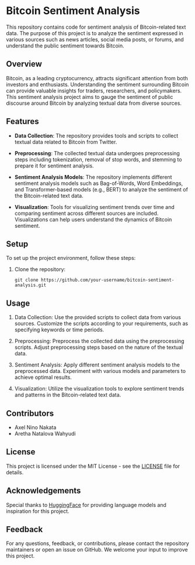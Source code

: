 # Bitcoin Sentiment Analysis

This repository contains code for sentiment analysis of Bitcoin-related text data. The purpose of this project is to analyze the sentiment expressed in various sources such as news articles, social media posts, or forums, and understand the public sentiment towards Bitcoin. 

## Overview

Bitcoin, as a leading cryptocurrency, attracts significant attention from both investors and enthusiasts. Understanding the sentiment surrounding Bitcoin can provide valuable insights for traders, researchers, and policymakers. This sentiment analysis project aims to gauge the sentiment of public discourse around Bitcoin by analyzing textual data from diverse sources.

## Features

- **Data Collection**: The repository provides tools and scripts to collect textual data related to Bitcoin from Twitter.
  
- **Preprocessing**: The collected textual data undergoes preprocessing steps including tokenization, removal of stop words, and stemming to prepare it for sentiment analysis.

- **Sentiment Analysis Models**: The repository implements different sentiment analysis models such as Bag-of-Words, Word Embeddings, and Transformer-based models (e.g., BERT) to analyze the sentiment of the Bitcoin-related text data.

- **Visualization**: Tools for visualizing sentiment trends over time and comparing sentiment across different sources are included. Visualizations can help users understand the dynamics of Bitcoin sentiment.

## Setup

To set up the project environment, follow these steps:

1. Clone the repository:
   ```
   git clone https://github.com/your-username/bitcoin-sentiment-analysis.git
   ```

## Usage

1. Data Collection:
   Use the provided scripts to collect data from various sources. Customize the scripts according to your requirements, such as specifying keywords or time periods.

2. Preprocessing:
   Preprocess the collected data using the preprocessing scripts. Adjust preprocessing steps based on the nature of the textual data.

3. Sentiment Analysis:
   Apply different sentiment analysis models to the preprocessed data. Experiment with various models and parameters to achieve optimal results.

4. Visualization:
   Utilize the visualization tools to explore sentiment trends and patterns in the Bitcoin-related text data.

## Contributors

- Axel Nino Nakata
- Aretha Natalova Wahyudi

## License

This project is licensed under the MIT License - see the [LICENSE](LICENSE) file for details.

## Acknowledgements

Special thanks to [HuggingFace](https://huggingface.co/) for providing language models and inspiration for this project.

## Feedback

For any questions, feedback, or contributions, please contact the repository maintainers or open an issue on GitHub. We welcome your input to improve this project.
